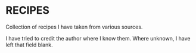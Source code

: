 # RECIPES
Collection of recipes I have taken from various sources.

I have tried to credit the author where I know them. Where unknown, I have left that field blank.

<!-- Test link [Flapjacks](sweet/flapjacks)
 -->
